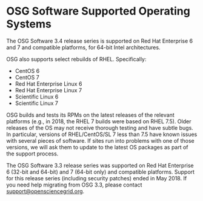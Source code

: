 OSG Software Supported Operating Systems
==========================================

The OSG Software 3.4 release series is supported on Red Hat Enterprise 6 and 7 and compatible platforms,
for 64-bit Intel architectures.

OSG also supports select rebuilds of RHEL.  Specifically:

-   CentOS 6
-   CentOS 7
-   Red Hat Enterprise Linux 6
-   Red Hat Enterprise Linux 7
-   Scientific Linux 6
-   Scientific Linux 7

OSG builds and tests its RPMs on the latest releases of the relevant platforms (e.g., in 2018, the RHEL 7 builds were based on RHEL 7.5).
Older releases of the OS may not receive thorough testing and have subtle bugs.
In particular, versions of RHEL/CentOS/SL 7 less than 7.5 have known issues with several pieces of software.
If sites run into problems with one of those versions, we will ask them to update to the latest OS packages as part of the support process.

The OSG Software 3.3 release series was supported on Red Hat Enterprise 6 (32-bit and 64-bit) and 7 (64-bit only) and compatible
platforms.  Support for this release series (including security patches) ended in May 2018.  If you need help migrating from OSG 3.3,
please contact support@opensciencegrid.org.
